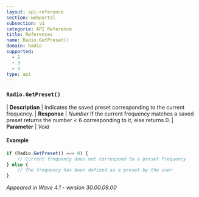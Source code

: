 ```yaml
---
layout: api-reference
section: webportal
subsection: v1
categorie: API Reference
title: References
name: Radio.GetPreset()
domain: Radio
supported:
  - 2
  - 3
  - 4
type: api
---
```


### `Radio.GetPreset()`

| **Description** | Indicates the saved preset corresponding to the current frequency.
| **Response** | *Number*  If the current frequency matches a saved preset returns the number < 6 corresponding to it, else returns 0.
| **Parameter**   | *Void*

#### Example

```javascript
if (Radio.GetPreset() === 0) {
	// Current frequency does not correspond to a preset frequency
} else {
	// The frequency has been defined as a preset by the user
}
```

*Appeared in Wave 4.1 - version 30.00.09.00*